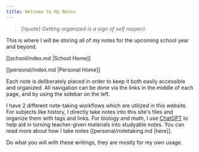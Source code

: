```yaml
---
title: Welcome to My Notes
---
```


>[!quote] *Getting organized is a sign of self respect*

This is where I will be storing all of my notes for the upcoming school year and beyond.  

[[school/index.md |School Home]]

[[personal/index.md |Personal Home]]

Each note is deliberately placed in order to keep it both easily accessible and organized. All navigation can be done via the links in the middle of each page, and by using the sidebar on the left. 

I have 2 different note-taking workflows which are utilized in this website. For subjects like history, I directly take notes into this site's files and organize them with tags and links. For biology and math, I use [ChatGPT](personal/chatgpt.md) to help aid in turning teacher-given materials into studyable notes. You can read more about how I take notes [[personal/notetaking.md |here]].

Do what you will with these writings, they are mostly for my own usage. 
